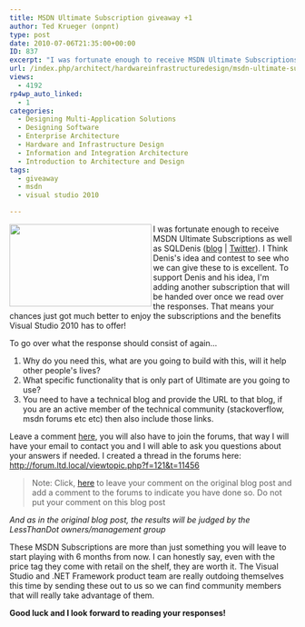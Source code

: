 ```yaml
---
title: MSDN Ultimate Subscription giveaway +1
author: Ted Krueger (onpnt)
type: post
date: 2010-07-06T21:35:00+00:00
ID: 837
excerpt: "I was fortunate enough to receive MSDN Ultimate Subscriptions as well as SQLDenis.  I Think Denis's idea and contest to see who we can give these to is excellent.  To support Denis and his idea, I'm adding another subscription that will be handed over once we read over the responses.  That means your chances just got much better to enjoy the subscriptions and the benefits Visual Studio 2010 has to offer!"
url: /index.php/architect/hardwareinfrastructuredesign/msdn-ultimate-subscription-giveaway-2/
views:
  - 4192
rp4wp_auto_linked:
  - 1
categories:
  - Designing Multi-Application Solutions
  - Designing Software
  - Enterprise Architecture
  - Hardware and Infrastructure Design
  - Information and Integration Architecture
  - Introduction to Architecture and Design
tags:
  - giveaway
  - msdn
  - visual studio 2010

---
```

<div class="image_block">
  <img src="/wp-content/uploads/blogs/Architect/msdn_notforresale.gif" alt="" title="" width="250" height="145" align="left" />
</div>

I was fortunate enough to receive MSDN Ultimate Subscriptions as well as SQLDenis ([blog][1] | [Twitter][2]). I Think Denis's idea and contest to see who we can give these to is excellent. To support Denis and his idea, I'm adding another subscription that will be handed over once we read over the responses. That means your chances just got much better to enjoy the subscriptions and the benefits Visual Studio 2010 has to offer!



To go over what the response should consist of again...

  1. Why do you need this, what are you going to build with this, will it help other people's lives?
  2. What specific functionality that is only part of Ultimate are you going to use?
  3. You need to have a technical blog and provide the URL to that blog, if you are an active member of the technical community (stackoverflow, msdn forums etc etc) then also include those links.

Leave a comment [here][3], you will also have to join the forums, that way I will have your email to contact you and I will able to ask you questions about your answers if needed. I created a thread in the forums here: http://forum.ltd.local/viewtopic.php?f=121&t=11456

> <span class="MT_red">Note: Click, <a href="/index.php/Architect/HardwareInfrastructureDesign/msdn-ultimate-subscription-giveaway">here</a> to leave your comment on the original blog post and add a comment to the forums to indicate you have done so. Do not put your comment on this blog post</span>

_And as in the original blog post, the results will be judged by the LessThanDot owners/management group_

These MSDN Subscriptions are more than just something you will leave to start playing with 6 months from now. I can honestly say, even with the price tag they come with retail on the shelf, they are worth it. The Visual Studio and .NET Framework product team are really outdoing themselves this time by sending these out to us so we can find community members that will really take advantage of them. 

**Good luck and I look forward to reading your responses!**

 [1]: /index.php/All/?disp=authdir&author=4
 [2]: http://twitter.com/denisgobo/
 [3]: /index.php/Architect/HardwareInfrastructureDesign/msdn-ultimate-subscription-giveaway